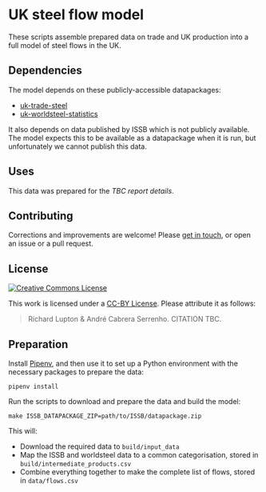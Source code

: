# UK steel flow model

These scripts assemble prepared data on trade and UK production into a full
model of steel flows in the UK. 

## Dependencies

The model depends on these publicly-accessible datapackages:
- [uk-trade-steel](https://github.com/ricklupton/uk-trade-steel)
- [uk-worldsteel-statistics](https://github.com/ricklupton/uk-worldsteel-statistics)

It also depends on data published by ISSB which is not publicly available. The
model expects this to be available as a datapackage when it is run, but
unfortunately we cannot publish this data.

## Uses

This data was prepared for the *TBC report details*.

## Contributing

Corrections and improvements are welcome! Please [get in
touch](https://ricklupton.name), or open an issue or a pull request.

## License

[![Creative Commons License](https://i.creativecommons.org/l/by/4.0/88x31.png)](http://creativecommons.org/licenses/by/4.0)

This work is licensed under a [CC-BY
License](http://creativecommons.org/licenses/by/4.0/). Please attribute it as follows:

> Richard Lupton & André Cabrera Serrenho. CITATION TBC. 

## Preparation

Install [Pipenv](https://pipenv.readthedocs.io/en/latest/), and then use it to
set up a Python environment with the necessary packages to prepare the data:

```
pipenv install
```

Run the scripts to download and prepare the data and build the model:

```
make ISSB_DATAPACKAGE_ZIP=path/to/ISSB/datapackage.zip
```

This will:
- Download the required data to `build/input_data`
- Map the ISSB and worldsteel data to a common categorisation, stored in `build/intermediate_products.csv`
- Combine everything together to make the complete list of flows, stored in `data/flows.csv`

